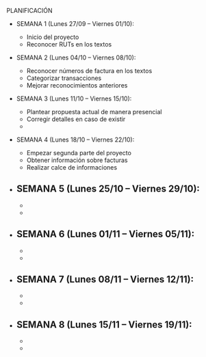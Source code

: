 PLANIFICACIÓN

- SEMANA 1 (Lunes 27/09 – Viernes 01/10):
	- Inicio del proyecto
	- Reconocer RUTs en los textos

- SEMANA 2 (Lunes 04/10 – Viernes 08/10):
	- Reconocer números de factura en los textos
	- Categorizar transacciones
	- Mejorar reconocimientos anteriores

- SEMANA 3 (Lunes 11/10 – Viernes 15/10):
	- Plantear propuesta actual de manera presencial
	- Corregir detalles en caso de existir
	-

- SEMANA 4 (Lunes 18/10 – Viernes 22/10):
	- Empezar segunda parte del proyecto
	- Obtener información sobre facturas
	- Realizar calce de informaciones

- SEMANA 5 (Lunes 25/10 – Viernes 29/10):
	-
	-
	-

- SEMANA 6 (Lunes 01/11 – Viernes 05/11):
	-
	-
	-

- SEMANA 7 (Lunes 08/11 – Viernes 12/11):
	-
	-
	-

- SEMANA 8 (Lunes 15/11 – Viernes 19/11):
	-
	-
	-